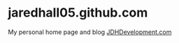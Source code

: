 jaredhall05.github.com
======================

My personal home page and blog [JDHDevelopment.com](http://www.jdhdevelopment.com)
